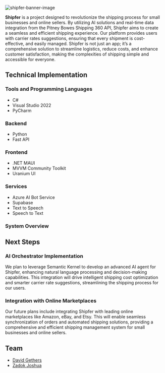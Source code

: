 ![shipfer-banner-image](https://github.com/ZadokJoshua/shipfer/assets/65626254/504f5dbd-412b-44b6-a8ae-52455583b335)

<b>Shipfer</b> is a project designed to revolutionize the shipping process for small businesses and online sellers. By utilizing AI solutions and real-time data integration from the Pitney Bowes Shipping 360 API, Shipfer aims to create a seamless and efficient shipping experience. Our platform provides users with carrier rates suggestions, ensuring that every shipment is cost-effective, and easily managed. Shipfer is not just an app; it’s a comprehensive solution to streamline logistics, reduce costs, and enhance customer satisfaction, making the complexities of shipping simple and accessible for everyone.

<Mock up image>

## Technical Implementation
### Tools and Programming Languages
- C# 
- Visual Studio 2022
- PyCharm
### Backend
- Python
- Fast API

### Frontend
- .NET MAUI
- MVVM Community Toolkit
- Uranium UI

### Services
- Azure AI Bot Service
- Supabase
- Text to Speech
- Speech to Text

### System Overview
<Diagram>

## Next Steps
### AI Orchestrator Implementation
We plan to leverage Semantic Kernel to develop an advanced AI agent for Shipfer, enhancing natural language processing and decision-making capabilities. This integration will drive intelligent shipping cost optimization and smarter carrier rate suggestions, streamlining the shipping process for our users.

### Integration with Online Marketplaces
Our future plans include integrating Shipfer with leading online marketplaces like Amazon, eBay, and Etsy. This will enable seamless synchronization of orders and automated shipping solutions, providing a comprehensive and efficient shipping management system for small businesses and online sellers.

## Team
- [David Gethers](https://github.com/dgethers)
- [Zadok Joshua](https://github.com/ZadokJoshua/)
